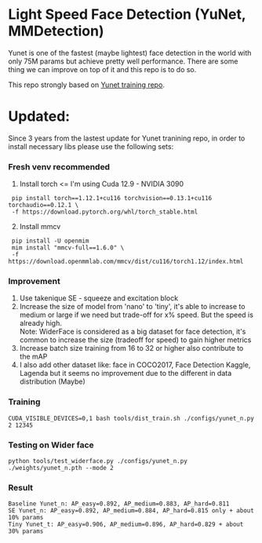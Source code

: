 # Light Speed Face Detection (YuNet, MMDetection)
Yunet is one of the fastest (maybe lightest) face detection in the world with only 75M params but achieve pretty well performance. There are some thing we can improve on top of it and this repo is to do so.

This repo strongly based on [Yunet training repo](https://github.com/ShiqiYu/libfacedetection.train).


# Updated: 
   Since 3 years from the lastest update for Yunet tranining repo, in order to install necessary libs please use the following sets:
   
   ### Fresh venv recommended
   1. Install torch <= I'm using Cuda 12.9 - NVIDIA 3090
  ```shell
   pip install torch==1.12.1+cu116 torchvision==0.13.1+cu116 torchaudio==0.12.1 \
   -f https://download.pytorch.org/whl/torch_stable.html
  ```
  2. Install mmcv
  ```shell
   pip install -U openmim
   mim install "mmcv-full==1.6.0" \
   -f https://download.openmmlab.com/mmcv/dist/cu116/torch1.12/index.html
  ```

   ### Improvement
   1. Use takenique SE - squeeze and excitation block
   2. Increase the size of model from 'nano' to 'tiny', it's able to increase to medium or large if we need but trade-off for x% speed. But the speed is already high. <br>
      Note: WiderFace is considered as a big dataset for face detection, it's common to increase the size (tradeoff for speed) to gain higher metrics
   3. Increase batch size training from 16 to 32 or higher also contribute to the mAP
   4. I also add other dataset like: face in COCO2017, Face Detection Kaggle, Lagenda but it seems no improvement due to the different in data distribution (Maybe)


   ### Training
   ```shell
   CUDA_VISIBLE_DEVICES=0,1 bash tools/dist_train.sh ./configs/yunet_n.py 2 12345
   ```

   ### Testing on Wider face
   ```shell
   python tools/test_widerface.py ./configs/yunet_n.py ./weights/yunet_n.pth --mode 2
   ```

   ### Result
   ```shell
   Baseline Yunet_n: AP_easy=0.892, AP_medium=0.883, AP_hard=0.811
   SE Yunet_n: AP_easy=0.892, AP_medium=0.884, AP_hard=0.815 only + about 10% params
   Tiny Yunet_t: AP_easy=0.906, AP_medium=0.896, AP_hard=0.829 + about 30% params
   ```
